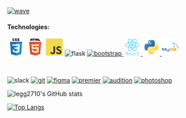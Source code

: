 <a href="https://gifer.com">
  <img src="https://gifer.com/embed/J59" alt="wave">
</a>




<h4 align="left">Technologies: </h4>

<a href="https://www.w3schools.com/css/" target="_blank"> <img src="https://raw.githubusercontent.com/devicons/devicon/master/icons/css3/css3-original-wordmark.svg" alt="css3" width="40" height="40"/></a> <a href="https://www.w3.org/html/" target="_blank"> <img src="https://raw.githubusercontent.com/devicons/devicon/master/icons/html5/html5-original-wordmark.svg" alt="html5" width="40" height="40"/></a> <a href="https://developer.mozilla.org/en-US/docs/Web/JavaScript" target="_blank"> <img src="https://raw.githubusercontent.com/devicons/devicon/master/icons/javascript/javascript-original.svg" alt="javascript" width="40" height="40"/></a> <img src="https://img.icons8.com/nolan/64/flask.png" alt="flask" width="40" height="40" /> <a href="[https://git-scm.com](https://icons8.com/icon/ewGOClUtmFX4/flask)" target="_blank"></a> <a href="https://www.flaticon.com/free-icon/bootstrap_5968672?term=bootstrap&page=1&position=1&page=1&position=1&related_id=5968672&origin=style" target="_blank"> <img src="https://user-images.githubusercontent.com/83027075/178180097-0b5063d0-e9a9-47d2-981c-ffe71cd4f675.png" alt="bootstrap" width="40" height="40"/> </a> <a href="https://reactjs.org/" target="_blank"> <img src="https://raw.githubusercontent.com/devicons/devicon/master/icons/react/react-original-wordmark.svg" alt="react" width="40" height="40"/> <a href="https://www.python.org" target="_blank"> <img src="https://raw.githubusercontent.com/devicons/devicon/master/icons/python/python-original.svg" alt="python" width="40" height="40"/> <a href="https://www.mysql.com/" target="_blank"> <img src="https://raw.githubusercontent.com/devicons/devicon/master/icons/mysql/mysql-original-wordmark.svg" alt="mysql" width="40" height="40"/></a> 

 <br>
 
 <img src="https://cdn.bfldr.com/5H442O3W/at/pl546j-7le8zk-6gwiyo/Slack_Mark.svg?auto=webp&format=png" alt="slack" width="40" height="40" /> <a href="https://git-scm.com/" target="_blank"> <img src="https://www.vectorlogo.zone/logos/git-scm/git-scm-icon.svg" alt="git" width="40" height="40"/></a> <a href="https://www.flaticon.com/free-icon/figma_5968705?term=figma&related_id=5968705"> 
<img src="https://user-images.githubusercontent.com/83027075/178178937-b27e9512-35f8-4813-bb0b-3a495e797731.png" alt="figma" width="40" height="40"/></a> <a href="https://www.flaticon.com/free-icon/premier_688067"> 
<img src="https://user-images.githubusercontent.com/83027075/178176467-fc7b7ae9-fd4d-44fb-bc0d-fc2094ff9b2c.png" alt="premier" width="40" height="40"/></a> <a href="https://www.flaticon.com/free-icon/premier_688067"> 
<img src="https://user-images.githubusercontent.com/83027075/178177418-a4307486-2346-44a2-999d-4156b6bb6d7a.png" alt="audition" width="40" height="40"/></a> <a href="https://www.flaticon.com/free-icon/photoshop_688062"> 
<img src="https://user-images.githubusercontent.com/83027075/178178805-3258db97-8a68-4fce-bfb3-bd07353c0d3f.png" alt="photoshop" width="40" height="40"/></a>

 
</a> 


![legg2710's GitHub stats](https://github-readme-stats.vercel.app/api?username=legg2710&theme=dark&show_icons=true)

[![Top Langs](https://github-readme-stats.vercel.app/api/top-langs/?username=legg2710&layout=compact&theme=dark)](https://github.com/legg2710/github-readme-stats)
